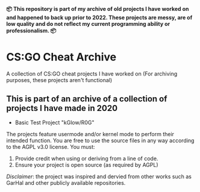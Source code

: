 #### 📦 This repository is part of my archive of old projects I have worked on and happened to back up prior to 2022. These projects are messy, are of low quality and do not reflect my current programming ability or professionalism. 📦

# CS:GO Cheat Archive 
A collection of CS:GO cheat projects I have worked on (For archiving purposes, these projects aren't functional)

## This is part of an archive of a collection of projects I have made in 2020
- Basic Test Project "kGlow/R0G"

The projects feature usermode and/or kernel mode to perform their intended function.
You are free to use the source files in any way according to the AGPL v3.0 license. You must:
1. Provide credit when using or deriving from a line of code.
2. Ensure your project is open source (as required by AGPL)

*Disclaimer*: the project was inspired and dervied from other works such as GarHal and other publicly available repositories.

